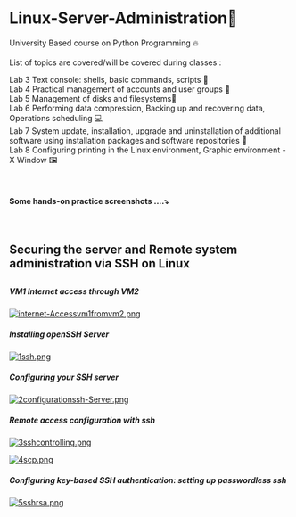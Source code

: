 # Linux-Server-Administration🎯
University Based course on Python Programming 🔥<br>
<br>
List of topics are covered/will be covered during classes :
<br>

Lab 3 Text console: shells, basic commands, scripts 📂<br>
Lab 4 Practical management of accounts and user groups 📗<br>
Lab 5 Management of disks and filesystems🎒<br>
Lab 6 Performing data compression, Backing up and recovering data, Operations scheduling 💻 <br>
Lab 7 System update, installation, upgrade and uninstallation of additional software using installation packages and software repositories 📖 <br>
Lab 8 Configuring printing in the Linux environment, Graphic environment - X Window 🖼️ <br>

<br><h4>Some hands-on practice screenshots ....⤵️</h4><br>

<h2>Securing the server and Remote system 
administration via SSH on Linux<h2>
  
<h5>VM1 Internet access through VM2</h5>
  
[![internet-Accessvm1fromvm2.png](https://i.postimg.cc/qvhBw857/internet-Accessvm1fromvm2.png)](https://postimg.cc/ZWmhKyZk)


<h5>Installing openSSH Server</h5>
  
[![1ssh.png](https://i.postimg.cc/FHs3HnzB/1ssh.png)](https://postimg.cc/3dVdL1gX)
  
  
<h5>Configuring your SSH server</h5>
  
[![2configurationssh-Server.png](https://i.postimg.cc/zBWRcs2V/2configurationssh-Server.png)](https://postimg.cc/xJfCk422)
  
  <h5>Remote access configuration with ssh</h5>
  
[![3sshcontrolling.png](https://i.postimg.cc/Qdy9x8RF/3sshcontrolling.png)](https://postimg.cc/Xr97sbNW)
  
  
[![4scp.png](https://i.postimg.cc/2yr3XVBK/4scp.png)](https://postimg.cc/r0Z8Dyj1)
  
  <h5> Configuring key-based SSH authentication: 
setting up passwordless ssh</h5>
  
[![5sshrsa.png](https://i.postimg.cc/NfG562ty/5sshrsa.png)](https://postimg.cc/qgYJ0Rz0)
